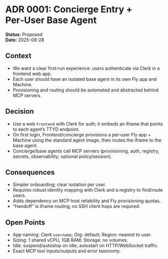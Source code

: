 # ADR 0001: Concierge Entry + Per‑User Base Agent

**Status:** Proposed\
**Date:** 2025-08-28

## Context

- We want a clear first‑run experience: users authenticate via Clerk in a frontend web app.
- Each user should have an isolated base agent in its own Fly app and Machine.
- Provisioning and routing should be automated and abstracted behind MCP servers.

## Decision

- Use a web `Frontend` with Clerk for auth; it embeds an iframe that points to each agent’s TTYD
  endpoint.
- On first login, Frontend/concierge provisions a per‑user Fly app + Machine using the standard
  agent image, then routes the iframe to the base agent.
- Concierge/base agents call MCP servers (provisioning, auth, registry, secrets, observability;
  optional policy/session).

## Consequences

- Simpler onboarding; clear isolation per user.
- Requires robust identity mapping with Clerk and a registry to find/route users.
- Adds dependency on MCP host reliability and Fly provisioning quotas.
- “Handoff” is iframe routing; no SSH client hops are required.

## Open Points

- App naming: Clerk `username`; Org: default; Region: nearest to user.
- Sizing: 1 shared vCPU, 1GB RAM; Storage: no volumes.
- Idle: suspend/autostop on idle; autostart on HTTP/WebSocket traffic.
- Exact MCP tool inputs/outputs and error taxonomy.
